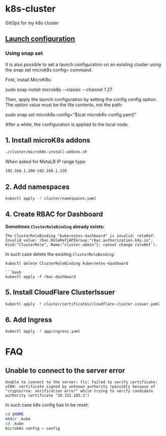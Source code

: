 # k8s-cluster
GitOps for my k8s cluster

## [Launch configuration](https://microk8s.io/docs/add-launch-config)

### Using snap set

It is also possible to set a launch configuration on an existing cluster using the snap set microk8s config=<contents> command.

First, install MicroK8s:

sudo snap install microk8s --classic --channel 1.27

Then, apply the launch configuration by setting the config config option. The option value must be the file contents, not the path:

sudo snap set microk8s config="$(cat microk8s-config.yaml)"

After a while, the configuration is applied to the local node.

## 1. Install microK8s addons

```bash
./cluster/microk8s-install-addons.sh
```

When asked for MetaLB IP range type:
```bash
192.168.1.200-192.168.1.220
```


## 2. Add namespaces

```bash
kubectl apply -f cluster/namespaces.yaml
```

## 4. Create RBAC for Dashboard

**Sometimes `ClusterRoleBinding` already exists:**

```
The ClusterRoleBinding "kubernetes-dashboard" is invalid: roleRef: Invalid value: rbac.RoleRef{APIGroup:"rbac.authorization.k8s.io", Kind:"ClusterRole", Name:"cluster-admin"}: cannot change roleRef`).
```

In such case delete the existing `ClusterRoleBinding`:
```
kubectl delete ClusterRoleBinding kubernetes-dashboard

```bash
kubectl apply -f rbac-dashboard
```

## 5. Install CloudFlare ClusterIssuer
```bash
kubectl apply -f cluster/certificates/cloudflare-cluster-issuer.yaml
```

## 6. Add Ingress

```bash
kubectl apply -f app/ingress.yaml
```

# FAQ

## Unable to connect to the server error

```
Unable to connect to the server: tls: failed to verify certificate: x509: certificate signed by unknown authority (possibly because of "crypto/rsa: verification error" while trying to verify candidate authority certificate "10.152.183.1")
```
In such case k8s config has to be reset:
```bash
cd $HOME
mkdir .kube
cd .kube
microk8s config > config
```
